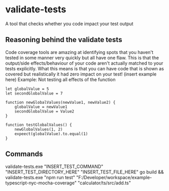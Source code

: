 # validate-tests
A tool that checks whether you code impact your test output

## Reasoning behind the validate tests 
Code coverage tools are amazing at identifying spots that you haven't tested in some manner very quickly but all have one flaw. This is that the output/side effects/behaviour of your code aren't actually matched to your tests explicitly. What this means is that you can have code that is shown as covered but realistically it had zero impact on your test! 
(insert example here) 
Example: Not testing all effects of the function
```
let globalValue = 5
let secondGlobalValue = 7

function newGlobalValues(newValue1, newValue2) {
    globalValue = newValue1
    secondGlobalValue = Value2
} 

function testGlobalValues() {
    newGlobalValues(1, 2)
    expeect(globalValue).to.equal(1)
} 
```

## Commands
validate-tests.exe "INSERT_TEST_COMMAND" "INSERT_TEST_DIRECTORY_HERE" "INSERT_TEST_FILE_HERE"
go build && validate-tests.exe "npm run test" "F:/Developer/workspace/example-typescript-nyc-mocha-coverage" "calculator/ts/src/add.ts"
